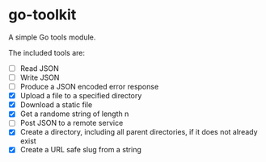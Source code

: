 # go-toolkit

A simple Go tools module.

The included tools are:

- [ ] Read JSON
- [ ] Write JSON
- [ ] Produce a JSON encoded error response
- [X] Upload a file to a specified directory
- [X] Download a static file
- [X] Get a randome string of length n
- [ ] Post JSON to a remote service
- [X] Create a directory, including all parent directories, if it does not already exist
- [X] Create a URL safe slug from a string